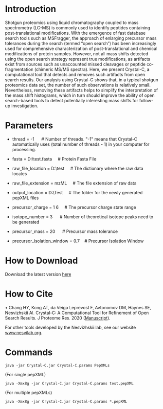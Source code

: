 
# Introduction
  Shotgun proteomics using liquid chromatography coupled to mass spectrometry (LC-MS) is commonly used to identify peptides containing post-translational modifications. With the emergence of fast database search tools such as MSFragger, the approach of enlarging precursor mass tolerances during the search (termed “open search”) has been increasingly used for comprehensive characterization of post-translational and chemical modifications of protein samples. However, not all mass shifts detected using the open search strategy represent true modifications, as artifacts exist from sources such as unaccounted missed cleavages or peptide co-fragmentation (chimeric MS/MS spectra). Here, we present Crystal-C, a computational tool that detects and removes such artifacts from open search results. Our analysis using Crystal-C shows that, in a typical shotgun proteomics data set, the number of such observations is relatively small. Nevertheless, removing these artifacts helps to simplify the interpretation of the mass shift histograms, which in turn should improve the ability of open search-based tools to detect potentially interesting mass shifts for follow-up investigation.


# Parameters
* thread = -1  &nbsp;&nbsp;&nbsp;&nbsp;&nbsp;# Number of threads. "-1" means that Crystal-C automatically uses (total number of threads - 1) in your computer for processing.
* fasta = D:\test.fasta  &nbsp;&nbsp;&nbsp;&nbsp;# Protein Fasta File <br />
* raw_file_location = D:\test &nbsp;&nbsp;&nbsp; # The dictionary where the raw data locates
* raw_file_extension = mzML &nbsp;&nbsp;&nbsp;&nbsp;# The file extension of raw data
* output_location = D:\Test &nbsp;&nbsp;&nbsp;&nbsp;# The folder for the newly generated pepXML files

* precursor_charge = 1 6 &nbsp;&nbsp;&nbsp;&nbsp;# The precursor charge state range
* isotope_number = 3 &nbsp;&nbsp;&nbsp;&nbsp;&nbsp;# Number of theoretical isotope peaks need to be generated
* precursor_mass = 20 &nbsp;&nbsp;&nbsp;&nbsp;&nbsp;# Precursor mass tolerance
* precursor_isolation_window = 0.7 &nbsp;&nbsp;&nbsp;# Precursor Isolation Window 



# How to Download
Download the latest version [here](https://github.com/Nesvilab/Crystal-C/releases/latest)


# How to Cite
•	Chang HY, Kong AT, da Veiga Leprevost F, Avtonomov DM, Haynes SE, Nesvizhskii AI. Crystal-C: A Computational Tool for Refinement of Open Search Results. J Proteome Res. 2020 ([Manuscript](https://pubs.acs.org/doi/abs/10.1021/acs.jproteome.0c00119)).

For other tools developed by the Nesvizhskii lab, see our website www.nesvilab.org.


# Commands
`java -jar Crystal-C.jar Crystal-C.params PepXMLs`

(For single pepXML)

`java -Xmx8g -jar Crystal-C.jar Crystal-C.params test.pepXML`

(For multiple pepXMLs)

`java -Xmx8g -jar Crystal-C.jar Crystal-C.params *.pepXML`
